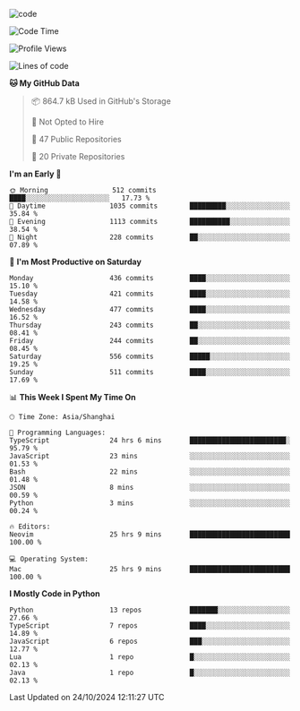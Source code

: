 
<!--
**liuyaanng/liuyaanng** is a ✨ _special_ ✨ repository because its `README.md` (this file) appears on your GitHub profile.

Here are some ideas to get you started:

- 🔭 I’m currently working on ...
- 🌱 I’m currently learning ...
- 👯 I’m looking to collaborate on ...
- 🤔 I’m looking for help with ...
- 💬 Ask me about ...
- 📫 How to reach me: ...
- 😄 Pronouns: ...
- ⚡ Fun fact: ...
-->


![code](https://cdn.jsdelivr.net/gh/liuyaanng/liuyaanng@1.0/code.gif) 

<!--START_SECTION:waka-->
![Code Time](http://img.shields.io/badge/Code%20Time-966%20hrs%2054%20mins-blue)

![Profile Views](http://img.shields.io/badge/Profile%20Views-0-blue)

![Lines of code](https://img.shields.io/badge/From%20Hello%20World%20I%27ve%20Written-14.8%20million%20lines%20of%20code-blue)

**🐱 My GitHub Data** 

> 📦 864.7 kB Used in GitHub's Storage 
 > 
> 🚫 Not Opted to Hire
 > 
> 📜 47 Public Repositories 
 > 
> 🔑 20 Private Repositories 
 > 
**I'm an Early 🐤** 

```text
🌞 Morning                512 commits         ████░░░░░░░░░░░░░░░░░░░░░   17.73 % 
🌆 Daytime                1035 commits        █████████░░░░░░░░░░░░░░░░   35.84 % 
🌃 Evening                1113 commits        ██████████░░░░░░░░░░░░░░░   38.54 % 
🌙 Night                  228 commits         ██░░░░░░░░░░░░░░░░░░░░░░░   07.89 % 
```
📅 **I'm Most Productive on Saturday** 

```text
Monday                   436 commits         ████░░░░░░░░░░░░░░░░░░░░░   15.10 % 
Tuesday                  421 commits         ████░░░░░░░░░░░░░░░░░░░░░   14.58 % 
Wednesday                477 commits         ████░░░░░░░░░░░░░░░░░░░░░   16.52 % 
Thursday                 243 commits         ██░░░░░░░░░░░░░░░░░░░░░░░   08.41 % 
Friday                   244 commits         ██░░░░░░░░░░░░░░░░░░░░░░░   08.45 % 
Saturday                 556 commits         █████░░░░░░░░░░░░░░░░░░░░   19.25 % 
Sunday                   511 commits         ████░░░░░░░░░░░░░░░░░░░░░   17.69 % 
```


📊 **This Week I Spent My Time On** 

```text
🕑︎ Time Zone: Asia/Shanghai

💬 Programming Languages: 
TypeScript               24 hrs 6 mins       ████████████████████████░   95.79 % 
JavaScript               23 mins             ░░░░░░░░░░░░░░░░░░░░░░░░░   01.53 % 
Bash                     22 mins             ░░░░░░░░░░░░░░░░░░░░░░░░░   01.48 % 
JSON                     8 mins              ░░░░░░░░░░░░░░░░░░░░░░░░░   00.59 % 
Python                   3 mins              ░░░░░░░░░░░░░░░░░░░░░░░░░   00.24 % 

🔥 Editors: 
Neovim                   25 hrs 9 mins       █████████████████████████   100.00 % 

💻 Operating System: 
Mac                      25 hrs 9 mins       █████████████████████████   100.00 % 
```

**I Mostly Code in Python** 

```text
Python                   13 repos            ███████░░░░░░░░░░░░░░░░░░   27.66 % 
TypeScript               7 repos             ████░░░░░░░░░░░░░░░░░░░░░   14.89 % 
JavaScript               6 repos             ███░░░░░░░░░░░░░░░░░░░░░░   12.77 % 
Lua                      1 repo              █░░░░░░░░░░░░░░░░░░░░░░░░   02.13 % 
Java                     1 repo              █░░░░░░░░░░░░░░░░░░░░░░░░   02.13 % 
```




 Last Updated on 24/10/2024 12:11:27 UTC
<!--END_SECTION:waka-->
